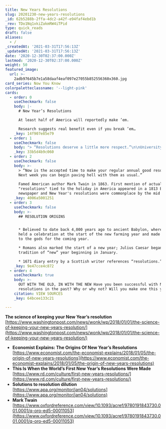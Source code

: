 ```yaml
---
title: New Years Resolutions
slug: 20201230-new-years-resolutions
_id: 62b5288b-2ffa-4dc2-a42f-e94faf4ebd1b
_rev: TDo1Nq1xkiZakmRW4iTPid
type: quick_reads
draft: false
aliases:
  - /
_createdAt: '2021-03-31T17:56:13Z'
_updatedAt: '2021-03-31T17:56:13Z'
date: '2020-12-30T02:37:00.000Z'
lastmod: '2020-12-30T02:37:00.000Z'
weight: 50
featured_image:
  url: >-
    2adb97645b7e1a58daaf4eaf097e27055b852556360x360.jpg
card_series: Now You Know
colorpaletteclassname: '--light-pink'
cards:
  - order: 0
    useCheckmark: false
    body: |-
      # New Year’s Resolutions

      At least half of America will reportedly make ’em.

      Research suggests real benefit even if you break ’em…
    _key: 14f907e85e79
  - order: 1
    useCheckmark: false
    body: "> “Resolutions deserve a little more respect.”\n\nUniversity of Scranton researcher\_John Norcross who's conducted studies\_of New Year's resolution-makers and those who set personal goals *without* formal New Year's resolutions. 60% of resolution-makers fail by six months, *BUT* resolution-makers are ten times more likely to make life changes than non-resolution-makers."
    _key: 33b5d4b9c060
  - order: 2
    useCheckmark: false
    body: >-
      > “Now is the accepted time to make your regular annual good resolutions.
      Next week you can begin paving hell with them as usual.”  
        
      Famed American author Mark Twain in 1863. First mention of actual
      "resolutions" tied to the holiday in America appeared in a 1813 Boston
      newspaper and New Year's resolutions were commonplace by the mid 1800s.
    _key: 4006a5001251
  - order: 3
    useCheckmark: false
    body: >-
      ## RESOLUTION ORIGINS


      * Believed to date back 4,000 years ago to ancient Babylon, where people
      held a celebration at the start of the new farming year and made pledges
      to the gods for the coming year.

      * Romans also marked the start of a new year; Julius Caesar began
      tradition of “new” year beginning in January.

      * 1671 diary entry by a Scottish writer references “resolutions.”
    _key: 9e47cce4c872
  - order: 4
    useCheckmark: true
    body: >-
      OUT WITH THE OLD, IN WITH THE NEW Have you been successful with New Year's
      resolutions in the past? Why or why not? Will you make one this year?
    citation: VIEW SOURCES
    _key: 64bcee133c21

---
```

**The science of keeping your New Year’s resolution**  
[https://www.washingtonpost.com/news/wonk/wp/2018/01/01/the-science-of-keeping-your-new-years-resolution/](https://www.washingtonpost.com/news/wonk/wp/2018/01/01/the-science-of-keeping-your-new-years-resolution/)  


* **Economist Explains: The Origins Of New Year’s Resolutions**  
[https://www.economist.com/the-economist-explains/2018/01/05/the-origin-of-new-years-resolutions](https://www.economist.com/the-economist-explains/2018/01/05/the-origin-of-new-years-resolutions)
* **This Is When the World’s First New Year’s Resolutions Were Made**  
[https://www.rd.com/culture/first-new-years-resolutions/](https://www.rd.com/culture/first-new-years-resolutions/)
* **Solutions to resolution dilution**  
[https://www.apa.org/monitor/jan04/solutions](https://www.apa.org/monitor/jan04/solutions)
* **Mark Twain**  
[https://www.oxfordreference.com/view/10.1093/acref/9780191843730.001.0001/q-oro-ed5-00011053](https://www.oxfordreference.com/view/10.1093/acref/9780191843730.001.0001/q-oro-ed5-00011053)